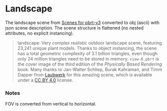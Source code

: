 # Landscape

The landscape scene from [Scenes for pbrt-v3](https://pbrt.org/scenes-v3.html) converted to obj (ascii) with json scene description. The scene structure is flattened (no nested attributes, no explicit instancing).

> landscape: Very complex realistic outdoor landscape scene, featuring 23,241 unique plant models. Thanks to object instancing, the scene has a total geometric complexity of 3.1 billion triangles, even though only 24 million triangles need to be stored in memory. `view-0.pbrt` is the cover image of the third edition of the *Physically Based Rendering* book. Many thanks to Jan-Walter Schliep, Burak Kahraman, and Timm Dapper from [Laubwerk](http://www.laubwerk.com/) for this amazing scene, which is available under a [CC BY 4.0](https://creativecommons.org/licenses/by/4.0/) license. 

### Notes

FOV is converted from vertical to horizontal.

